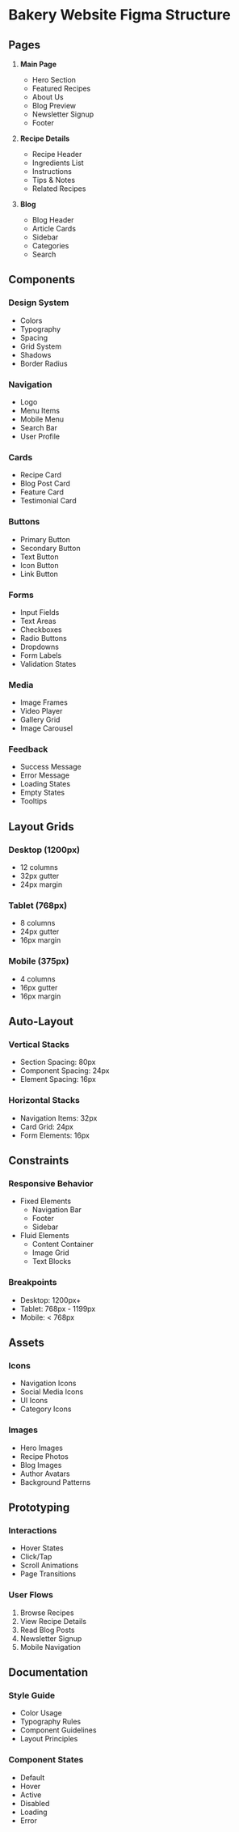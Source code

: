 # Bakery Website Figma Structure

## Pages
1. **Main Page**
   - Hero Section
   - Featured Recipes
   - About Us
   - Blog Preview
   - Newsletter Signup
   - Footer

2. **Recipe Details**
   - Recipe Header
   - Ingredients List
   - Instructions
   - Tips & Notes
   - Related Recipes

3. **Blog**
   - Blog Header
   - Article Cards
   - Sidebar
   - Categories
   - Search

## Components

### Design System
- Colors
- Typography
- Spacing
- Grid System
- Shadows
- Border Radius

### Navigation
- Logo
- Menu Items
- Mobile Menu
- Search Bar
- User Profile

### Cards
- Recipe Card
- Blog Post Card
- Feature Card
- Testimonial Card

### Buttons
- Primary Button
- Secondary Button
- Text Button
- Icon Button
- Link Button

### Forms
- Input Fields
- Text Areas
- Checkboxes
- Radio Buttons
- Dropdowns
- Form Labels
- Validation States

### Media
- Image Frames
- Video Player
- Gallery Grid
- Image Carousel

### Feedback
- Success Message
- Error Message
- Loading States
- Empty States
- Tooltips

## Layout Grids

### Desktop (1200px)
- 12 columns
- 32px gutter
- 24px margin

### Tablet (768px)
- 8 columns
- 24px gutter
- 16px margin

### Mobile (375px)
- 4 columns
- 16px gutter
- 16px margin

## Auto-Layout

### Vertical Stacks
- Section Spacing: 80px
- Component Spacing: 24px
- Element Spacing: 16px

### Horizontal Stacks
- Navigation Items: 32px
- Card Grid: 24px
- Form Elements: 16px

## Constraints

### Responsive Behavior
- Fixed Elements
  - Navigation Bar
  - Footer
  - Sidebar
- Fluid Elements
  - Content Container
  - Image Grid
  - Text Blocks

### Breakpoints
- Desktop: 1200px+
- Tablet: 768px - 1199px
- Mobile: < 768px

## Assets

### Icons
- Navigation Icons
- Social Media Icons
- UI Icons
- Category Icons

### Images
- Hero Images
- Recipe Photos
- Blog Images
- Author Avatars
- Background Patterns

## Prototyping

### Interactions
- Hover States
- Click/Tap
- Scroll Animations
- Page Transitions

### User Flows
1. Browse Recipes
2. View Recipe Details
3. Read Blog Posts
4. Newsletter Signup
5. Mobile Navigation

## Documentation

### Style Guide
- Color Usage
- Typography Rules
- Component Guidelines
- Layout Principles

### Component States
- Default
- Hover
- Active
- Disabled
- Loading
- Error
